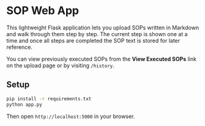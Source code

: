 # SOP Web App

This lightweight Flask application lets you upload SOPs written in Markdown
and walk through them step by step. The current step is shown one at a time
and once all steps are completed the SOP text is stored for later reference.

You can view previously executed SOPs from the **View Executed SOPs** link
on the upload page or by visiting `/history`.

## Setup

```bash
pip install -r requirements.txt
python app.py
```

Then open `http://localhost:5000` in your browser.
